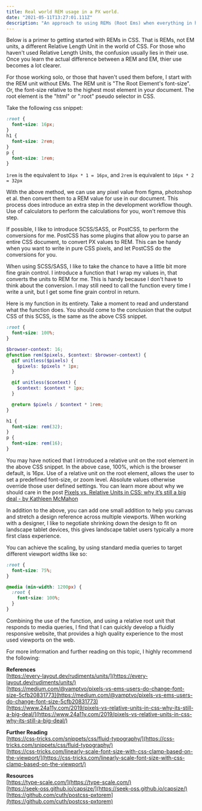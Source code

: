 ```yaml
---
title: Real world REM usage in a PX world.
date: "2021-05-11T13:27:01.111Z"
description: "An approach to using REMs (Root Ems) when everything in handover is in Pixels."
---
```


Below is a primer to getting started with REMs in CSS. That is REMs, not EM units, a different Relative Length Unit in the world of CSS. For those who haven't used Relative Length Units, the confusion usually lies in their use. Once you learn the actual difference between a REM and EM, thier use becomes a lot clearer.

For those working solo, or those that haven't used them before, I start with the REM unit without EMs. The REM unit is "The Root Element's font-size". Or, the font-size relative to the highest most element in your document. The root element is the "html" or ":root" pseudo selector in CSS.

Take the following css snippet:

```css
:root {
  font-size: 16px;
}
h1 {
  font-size: 2rem;
}
p {
  font-size: 1rem;
}
```

`1rem` is the equivalent to `16px * 1 = 16px`, and `2rem` is equivalent to `16px * 2 = 32px`

With the above method, we can use any pixel value from figma, photoshop et al. then convert them to a REM value for use in our document. This process does introduce an extra step in the development workflow though. Use of calculators to perform the calculations for you, won't remove this step.

If possible, I like to introduce SCSS/SASS, or PostCSS, to perform the conversions for me. PostCSS has some plugins that allow you to parse an entire CSS document, to convert PX values to REM. This can be handy when you want to write in pure CSS pixels, and let PostCSS do the conversions for you.

When using SCSS/SASS, I like to take the chance to have a little bit more fine grain control. I introduce a function that I wrap my values in, that converts the units to REM for me. This is handy because I don't have to think about the conversion. I may still need to call the function every time I write a unit, but I get some fine grain control in return.
 
Here is my function in its entirety. Take a moment to read and understand what the function does. You should come to the conclusion that the output CSS of this SCSS, is the same as the above CSS snippet.

```scss
:root {
  font-size: 100%;
}

$browser-context: 16;
@function rem($pixels, $context: $browser-context) {
  @if unitless($pixels) {
    $pixels: $pixels * 1px;
  }

  @if unitless($context) {
    $context: $context * 1px;
  }

  @return $pixels / $context * 1rem;
}

h1 {
  font-size: rem(32);
}
p {
  font-size: rem(16);
}
```

You may have noticed that I introduced a relative unit on the root element in the above CSS snippet. In the above case, 100%, which is the browser default, is 16px. Use of a relative unit on the root element, allows the user to set a predefined font-size, or zoom level. Absolute values otherwise override those user defined settings.  You can learn more about why we should care in the post [Pixels vs. Relative Units in CSS: why it’s still a big deal - by Kathleen McMahon](https://www.24a11y.com/2019/pixels-vs-relative-units-in-css-why-its-still-a-big-deal/)

In addition to the above, you can add one small addition to help you canvas and stretch a design reference across multiple viewports. When working with a designer, I like to negotiate shrinking down the design to fit on landscape tablet devices, this gives landscape tablet users typically a more first class experience.

You can achieve the scaling, by using standard media queries to target different viewport widths like so:

```css
:root {
  font-size: 75%;
}

@media (min-width: 1200px) {
  :root {
    font-size: 100%;
  }
}
```

Combining the use of the function, and using a relative root unit that responds to media queries, I find that I can quickly develop a fluidly responsive website, that provides a high quality experience to the most used viewports on the web.

For more information and further reading on this topic, I highly recommend the following:

**References**
<br/>
[https://every-layout.dev/rudiments/units/](https://every-layout.dev/rudiments/units/)<br/>
[https://medium.com/@vamptvo/pixels-vs-ems-users-do-change-font-size-5cfb20831773](https://medium.com/@vamptvo/pixels-vs-ems-users-do-change-font-size-5cfb20831773)
<br/>
[https://www.24a11y.com/2019/pixels-vs-relative-units-in-css-why-its-still-a-big-deal/](https://www.24a11y.com/2019/pixels-vs-relative-units-in-css-why-its-still-a-big-deal/)

**Further Reading**
<br/>
[https://css-tricks.com/snippets/css/fluid-typography/](https://css-tricks.com/snippets/css/fluid-typography/)
<br/>
[https://css-tricks.com/linearly-scale-font-size-with-css-clamp-based-on-the-viewport/](https://css-tricks.com/linearly-scale-font-size-with-css-clamp-based-on-the-viewport/)

**Resources**
<br/>
[https://type-scale.com/](https://type-scale.com/)
<br/>
[https://seek-oss.github.io/capsize/](https://seek-oss.github.io/capsize/)
<br/>
[https://github.com/cuth/postcss-pxtorem](https://github.com/cuth/postcss-pxtorem)
